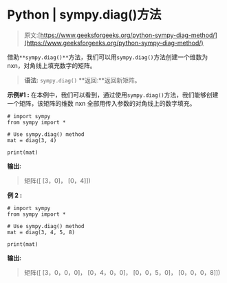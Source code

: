 # Python | sympy.diag()方法

> 原文:[https://www.geeksforgeeks.org/python-sympy-diag-method/](https://www.geeksforgeeks.org/python-sympy-diag-method/)

借助`**sympy.diag()**`方法，我们可以用`sympy.diag()`方法创建一个维数为 nxn，对角线上填充数字的矩阵。

> **语法:** `sympy.diag()`
> **返回:**返回新矩阵。

**示例#1 :**
在本例中，我们可以看到，通过使用`sympy.diag()`方法，我们能够创建一个矩阵，该矩阵的维数 nxn 全部用传入参数的对角线上的数字填充。

```
# import sympy
from sympy import *

# Use sympy.diag() method
mat = diag(3, 4)

print(mat)
```

**输出:**

> 矩阵([
> [3，0]，
> [0，4]])

**例 2 :**

```
# import sympy
from sympy import *

# Use sympy.diag() method
mat = diag(3, 4, 5, 8)

print(mat)
```

**输出:**

> 矩阵([
> [3，0，0，0]，
> [0，4，0，0]，
> [0，0，5，0]，
> [0，0，0，8]])